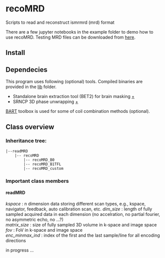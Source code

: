 # recoMRD
Scripts to read and reconstruct ismrmrd (mrd) format

There are a few jupyter notebooks in the example folder to demo how to use recoMRD. Testing MRD files can be downloaded from [here](https://keeper.mpdl.mpg.de/d/77583249089d470183f2/).

## Install

## Dependecies
This program uses following (optional) tools. Compiled binaries are provided in the [lib](./recoMRD/lib/) folder.
- Standalone brain extraction tool (BET2) for brain masking [+](https://github.com/aghaeifar/bet2)
- SRNCP 3D phase unwrapping [+](https://github.com/ivoreus/phase_unwrap) 

[BART](https://github.com/mrirecon/bart) toolbox is used for some of coil combination methods (optional).


## Class overview
### Inheritance tree:

    |--readMRD
        |-- recoMRD
            |-- recoMRD_B0
            |-- recoMRD_B1TFL
            |-- recoMRD_custom

### Important class members
#### readMRD
*kspace* : n dimension data storing different scan types, e.g., kspace, navigator, feedback, auto calibration scan, etc.
*dim_size* : length of fully sampled acquired data in each dimension (no accelration, no partial fourier, no asymmetric echo, no ...?)\
*matrix_size* : size of fully sampled 3D volume in k-space and image space\
*fov* : FoV in k-space and image space\
*enc_minmax_ind* : index of the first and the last sample/line for all encoding directions

in progress ...



